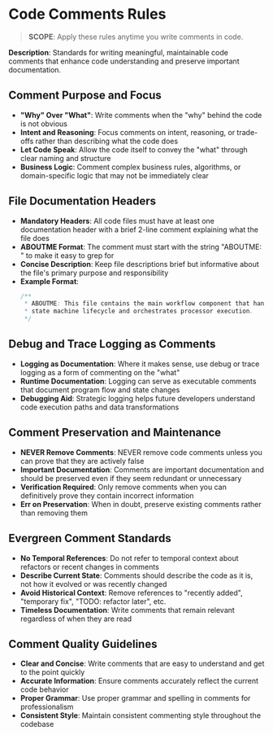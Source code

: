 # Code Comments Rules

> **SCOPE**: Apply these rules anytime you write comments in code.

**Description**: Standards for writing meaningful, maintainable code comments that enhance code understanding and preserve important documentation.

## Comment Purpose and Focus

- **"Why" Over "What"**: Write comments when the "why" behind the code is not obvious
- **Intent and Reasoning**: Focus comments on intent, reasoning, or trade-offs rather than describing what the code does
- **Let Code Speak**: Allow the code itself to convey the "what" through clear naming and structure
- **Business Logic**: Comment complex business rules, algorithms, or domain-specific logic that may not be immediately clear

## File Documentation Headers

- **Mandatory Headers**: All code files must have at least one documentation header with a brief 2-line comment explaining what the file does
- **ABOUTME Format**: The comment must start with the string "ABOUTME: " to make it easy to grep for
- **Concise Description**: Keep file descriptions brief but informative about the file's primary purpose and responsibility
- **Example Format**:
  ```java
  /**
   * ABOUTME: This file contains the main workflow component that handles
   * state machine lifecycle and orchestrates processor execution.
   */
  ```

## Debug and Trace Logging as Comments

- **Logging as Documentation**: Where it makes sense, use debug or trace logging as a form of commenting on the "what"
- **Runtime Documentation**: Logging can serve as executable comments that document program flow and state changes
- **Debugging Aid**: Strategic logging helps future developers understand code execution paths and data transformations

## Comment Preservation and Maintenance

- **NEVER Remove Comments**: NEVER remove code comments unless you can prove that they are actively false
- **Important Documentation**: Comments are important documentation and should be preserved even if they seem redundant or unnecessary
- **Verification Required**: Only remove comments when you can definitively prove they contain incorrect information
- **Err on Preservation**: When in doubt, preserve existing comments rather than removing them

## Evergreen Comment Standards

- **No Temporal References**: Do not refer to temporal context about refactors or recent changes in comments
- **Describe Current State**: Comments should describe the code as it is, not how it evolved or was recently changed
- **Avoid Historical Context**: Remove references to "recently added", "temporary fix", "TODO: refactor later", etc.
- **Timeless Documentation**: Write comments that remain relevant regardless of when they are read

## Comment Quality Guidelines

- **Clear and Concise**: Write comments that are easy to understand and get to the point quickly
- **Accurate Information**: Ensure comments accurately reflect the current code behavior
- **Proper Grammar**: Use proper grammar and spelling in comments for professionalism
- **Consistent Style**: Maintain consistent commenting style throughout the codebase
